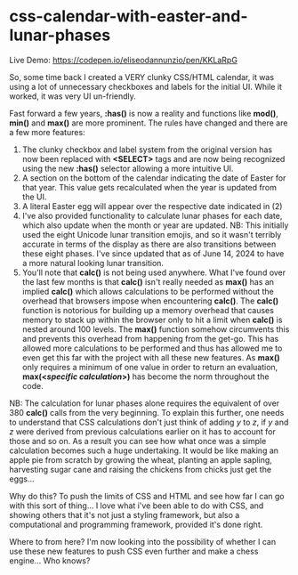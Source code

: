# css-calendar-with-easter-and-lunar-phases

Live Demo: https://codepen.io/eliseodannunzio/pen/KKLaRpG

So, some time back I created a VERY clunky CSS/HTML calendar, it was using a lot of unnecessary checkboxes and labels  for the initial UI. While it worked, it was very UI un-friendly.

Fast forward a few years, **:has()** is now a reality and functions like **mod()**, **min()** and **max()** are more prominent. The rules have changed and there are a few more features:

1. The clunky checkbox and label system from the original version has now been replaced with **&lt;SELECT&gt;** tags and are now being recognized using the new **:has()** selector allowing a more intuitive UI.
2. A section on the bottom of the calendar indicating the date of Easter for that year. This value gets recalculated when the year is updated from the UI.
3. A literal Easter egg will appear over the respective date indicated in (2)
4. I've also provided functionality to calculate lunar phases for each date, which also update when the month or year are updated. NB: This initially used the eight Unicode lunar transition emojis, and so it wasn't terribly accurate in terms of the display as there are also transitions between these eight phases. I've since updated that as of June 14, 2024 to have a more natural looking lunar transition.
5. You'll note that **calc()** is not being used anywhere. What I've found over the last few months is that **calc()** isn't really needed as **max()** has an implied **calc()** which allows calculations to be performed without the overhead that browsers impose when encountering **calc()**. The **calc()** function is notorious for building up a memory overhead that causes memory to stack up within the browser only to hit a limit when **calc()** is nested around 100 levels. The **max()** function somehow circumvents this and prevents this overhead from happening from the get-go. This has allowed more calculations to be performed and thus has allowed me to even get this far with the project with all these new features. As **max()** only requires a minimum of one value in order to return an evaluation, **max(&lt;_specific calculation_&gt;)** has become the norm throughout the code.

NB: The calculation for lunar phases alone requires the equivalent of over 380 **calc()** calls from the very beginning. To explain this further, one needs to understand that CSS calculations don't just think of adding _y_ to _z_, if _y_ and _z_ were derived from previous calculations earlier on it has to account for those and so on. As a result you can see how what once was a simple calculation becomes such a huge undertaking. It would be like making an apple pie from scratch by growing the wheat, planting an apple sapling, harvesting sugar cane and raising the chickens from chicks just get the eggs... 

Why do this? To push the limits of CSS and HTML and see how far I can go with this sort of thing... I love what i've been able to do with CSS, and showing others that it's not just a styling framework, but also a computational and programming framework, provided it's done right.

Where to from here? I'm now looking into the possibility of whether I can use these new features to push CSS even further and make a chess engine... Who knows?
